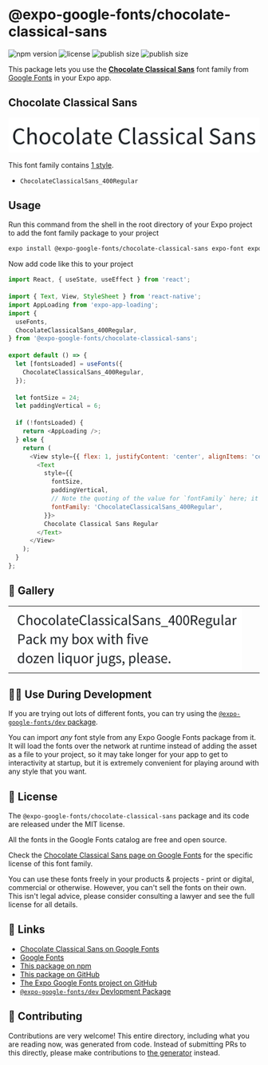 # @expo-google-fonts/chocolate-classical-sans

![npm version](https://flat.badgen.net/npm/v/@expo-google-fonts/chocolate-classical-sans)
![license](https://flat.badgen.net/github/license/expo/google-fonts)
![publish size](https://flat.badgen.net/packagephobia/install/@expo-google-fonts/chocolate-classical-sans)
![publish size](https://flat.badgen.net/packagephobia/publish/@expo-google-fonts/chocolate-classical-sans)

This package lets you use the [**Chocolate Classical Sans**](https://fonts.google.com/specimen/Chocolate+Classical+Sans) font family from [Google Fonts](https://fonts.google.com/) in your Expo app.

## Chocolate Classical Sans

![Chocolate Classical Sans](./font-family.png)

This font family contains [1 style](#-gallery).

- `ChocolateClassicalSans_400Regular`

## Usage

Run this command from the shell in the root directory of your Expo project to add the font family package to your project
```sh
expo install @expo-google-fonts/chocolate-classical-sans expo-font expo-app-loading
```

Now add code like this to your project
```js
import React, { useState, useEffect } from 'react';

import { Text, View, StyleSheet } from 'react-native';
import AppLoading from 'expo-app-loading';
import {
  useFonts,
  ChocolateClassicalSans_400Regular,
} from '@expo-google-fonts/chocolate-classical-sans';

export default () => {
  let [fontsLoaded] = useFonts({
    ChocolateClassicalSans_400Regular,
  });

  let fontSize = 24;
  let paddingVertical = 6;

  if (!fontsLoaded) {
    return <AppLoading />;
  } else {
    return (
      <View style={{ flex: 1, justifyContent: 'center', alignItems: 'center' }}>
        <Text
          style={{
            fontSize,
            paddingVertical,
            // Note the quoting of the value for `fontFamily` here; it expects a string!
            fontFamily: 'ChocolateClassicalSans_400Regular',
          }}>
          Chocolate Classical Sans Regular
        </Text>
      </View>
    );
  }
};

```

## 🔡 Gallery


||||
|-|-|-|
|![ChocolateClassicalSans_400Regular](./ChocolateClassicalSans_400Regular.ttf.png)||||


## 👩‍💻 Use During Development

If you are trying out lots of different fonts, you can try using the [`@expo-google-fonts/dev` package](https://github.com/expo/google-fonts/tree/master/font-packages/dev#readme).

You can import *any* font style from any Expo Google Fonts package from it. It will load the fonts
over the network at runtime instead of adding the asset as a file to your project, so it may take longer
for your app to get to interactivity at startup, but it is extremely convenient
for playing around with any style that you want.

## 📖 License

The `@expo-google-fonts/chocolate-classical-sans` package and its code are released under the MIT license.

All the fonts in the Google Fonts catalog are free and open source.

Check the [Chocolate Classical Sans page on Google Fonts](https://fonts.google.com/specimen/Chocolate+Classical+Sans) for the specific license of this font family.

You can use these fonts freely in your products & projects - print or digital, commercial or otherwise. However, you can't sell the fonts on their own. This isn't legal advice, please consider consulting a lawyer and see the full license for all details.

## 🔗 Links

- [Chocolate Classical Sans on Google Fonts](https://fonts.google.com/specimen/Chocolate+Classical+Sans)
- [Google Fonts](https://fonts.google.com/)
- [This package on npm](https://www.npmjs.com/package/@expo-google-fonts/chocolate-classical-sans)
- [This package on GitHub](https://github.com/expo/google-fonts/tree/master/font-packages/chocolate-classical-sans)
- [The Expo Google Fonts project on GitHub](https://github.com/expo/google-fonts)
- [`@expo-google-fonts/dev` Devlopment Package](https://github.com/expo/google-fonts/tree/master/font-packages/dev)

## 🤝 Contributing

Contributions are very welcome! This entire directory, including what you are reading now, was generated from code. Instead of submitting PRs to this directly, please make contributions to [the generator](https://github.com/expo/google-fonts/tree/master/packages/generator) instead.
